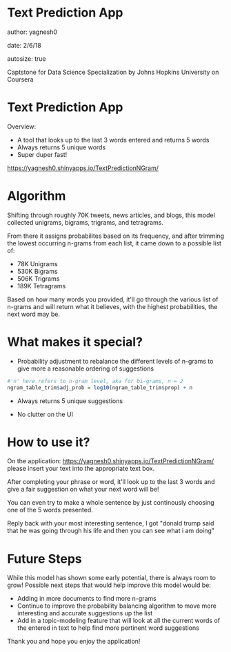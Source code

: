 Text Prediction App 
========================================================
author: yagnesh0

date: 2/6/18

autosize: true

Captstone for Data Science Specialization by Johns Hopkins University on Coursera

Text Prediction App
========================================================

Overview:
- A tool that looks up to the last 3 words entered and returns 5 words
- Always returns 5 unique words
- Super duper fast!

https://yagnesh0.shinyapps.io/TextPredictionNGram/

Algorithm
========================================================
Shifting through roughly 70K tweets, news articles, and blogs, this model collected
unigrams, bigrams, trigrams, and tetragrams.

From there it assigns probabilites based on its frequency, and after trimming the lowest
occurring n-grams from each list, it came down to a possible list of:
- 78K Unigrams
- 530K Bigrams
- 506K Trigrams
- 189K Tetragrams

Based on how many words you provided, it'll go through the various list of n-grams and will return what it believes, with the highest probabilities, the next word may be.


What makes it special?
========================================================
- Probability adjustment to rebalance the different levels of n-grams to give more a reasonable ordering of suggestions


```r
#'n' here refers to n-gram level, aka for bi-grams, n = 2
ngram_table_trim$adj_prob = log10(ngram_table_trim$prop) + n
```


- Always returns 5 unique suggestions

- No clutter on the UI


How to use it?
========================================================
On the application: https://yagnesh0.shinyapps.io/TextPredictionNGram/ please insert
your text into the appropriate text box.

After completing your phrase or word, it'll look up to the last 3 words and give a fair
suggestion on what your next word will be!

You can even try to make a whole sentence by just continously choosing one of the 5 words presented.

Reply back with your most interesting sentence, I got "donald trump said that he was going through his life and then you can see what i am doing"

Future Steps
========================================================
While this model has shown some early potential, there is always room to grow!
Possible next steps that would help improve this model would be:
- Adding in more documents to find more n-grams
- Continue to improve the probability balancing algorithm to move more interesting and accurate suggestions up the list
- Add in a topic-modeling feature that will look at all the current words of the entered in text to help find more pertinent word suggestions

Thank you and hope you enjoy the application!

